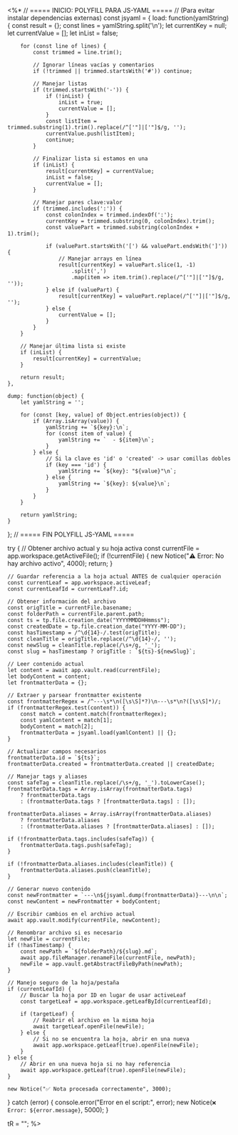 <%*
// ===== INICIO: POLYFILL PARA JS-YAML =====
// (Para evitar instalar dependencias externas)
const jsyaml = {
    load: function(yamlString) {
        const result = {};
        const lines = yamlString.split('\n');
        let currentKey = null;
        let currentValue = [];
        let inList = false;
		
        for (const line of lines) {
            const trimmed = line.trim();
            
            // Ignorar líneas vacías y comentarios
            if (!trimmed || trimmed.startsWith('#')) continue;
            
            // Manejar listas
            if (trimmed.startsWith('-')) {
                if (!inList) {
                    inList = true;
                    currentValue = [];
                }
                const listItem = trimmed.substring(1).trim().replace(/^['"]|['"]$/g, '');
                currentValue.push(listItem);
                continue;
            }
            
            // Finalizar lista si estamos en una
            if (inList) {
                result[currentKey] = currentValue;
                inList = false;
                currentValue = [];
            }
            
            // Manejar pares clave:valor
            if (trimmed.includes(':')) {
                const colonIndex = trimmed.indexOf(':');
                currentKey = trimmed.substring(0, colonIndex).trim();
                const valuePart = trimmed.substring(colonIndex + 1).trim();
                
                if (valuePart.startsWith('[') && valuePart.endsWith(']')) {
                    // Manejar arrays en línea
                    result[currentKey] = valuePart.slice(1, -1)
                        .split(',')
                        .map(item => item.trim().replace(/^['"]|['"]$/g, ''));
                } else if (valuePart) {
                    result[currentKey] = valuePart.replace(/^['"]|['"]$/g, '');
                } else {
                    currentValue = [];
                }
            }
        }
        
        // Manejar última lista si existe
        if (inList) {
            result[currentKey] = currentValue;
        }
        
        return result;
    },
    
    dump: function(object) {
	    let yamlString = '';
		
	    for (const [key, value] of Object.entries(object)) {
	        if (Array.isArray(value)) {
	            yamlString += `${key}:\n`;
	            for (const item of value) {
	                yamlString += `  - ${item}\n`;
	            }
	        } else {
	            // Si la clave es 'id' o 'created' -> usar comillas dobles
	            if (key === 'id') {
	                yamlString += `${key}: "${value}"\n`;
	            } else {
	                yamlString += `${key}: ${value}\n`;
	            }
	        }
	    }
	
	    return yamlString;
	}
};
// ===== FIN POLYFILL JS-YAML =====

try {
    // Obtener archivo actual y su hoja activa
    const currentFile = app.workspace.getActiveFile();
    if (!currentFile) {
        new Notice("⚠️ Error: No hay archivo activo", 4000);
        return;
    }
    
    // Guardar referencia a la hoja actual ANTES de cualquier operación
    const currentLeaf = app.workspace.activeLeaf;
    const currentLeafId = currentLeaf?.id;
    
    // Obtener información del archivo
    const origTitle = currentFile.basename;
    const folderPath = currentFile.parent.path;
    const ts = tp.file.creation_date("YYYYMMDDHHmmss");
    const createdDate = tp.file.creation_date("YYYY-MM-DD");
    const hasTimestamp = /^\d{14}-/.test(origTitle);
    const cleanTitle = origTitle.replace(/^\d{14}-/, '');
    const newSlug = cleanTitle.replace(/\s+/g, '_');
    const slug = hasTimestamp ? origTitle : `${ts}-${newSlug}`;
    
    // Leer contenido actual
    let content = await app.vault.read(currentFile);
    let bodyContent = content;
    let frontmatterData = {};
    
    // Extraer y parsear frontmatter existente
    const frontmatterRegex = /^---\s*\n([\s\S]*?)\n---\s*\n?([\s\S]*)/;
    if (frontmatterRegex.test(content)) {
        const match = content.match(frontmatterRegex);
        const yamlContent = match[1];
        bodyContent = match[2];
        frontmatterData = jsyaml.load(yamlContent) || {};
    }
    
    // Actualizar campos necesarios
    frontmatterData.id = `${ts}`;
    frontmatterData.created = frontmatterData.created || createdDate;
    
    // Manejar tags y aliases
    const safeTag = cleanTitle.replace(/\s+/g, '_').toLowerCase();
    frontmatterData.tags = Array.isArray(frontmatterData.tags) 
        ? frontmatterData.tags 
        : (frontmatterData.tags ? [frontmatterData.tags] : []);
        
    frontmatterData.aliases = Array.isArray(frontmatterData.aliases) 
        ? frontmatterData.aliases 
        : (frontmatterData.aliases ? [frontmatterData.aliases] : []);
        
    if (!frontmatterData.tags.includes(safeTag)) {
        frontmatterData.tags.push(safeTag);
    }
    
    if (!frontmatterData.aliases.includes(cleanTitle)) {
        frontmatterData.aliases.push(cleanTitle);
    }
    
    // Generar nuevo contenido
    const newFrontmatter = `---\n${jsyaml.dump(frontmatterData)}---\n\n`;
    const newContent = newFrontmatter + bodyContent;
    
    // Escribir cambios en el archivo actual
    await app.vault.modify(currentFile, newContent);
    
    // Renombrar archivo si es necesario
    let newFile = currentFile;
    if (!hasTimestamp) {
        const newPath = `${folderPath}/${slug}.md`;
        await app.fileManager.renameFile(currentFile, newPath);
        newFile = app.vault.getAbstractFileByPath(newPath);
    }
    
    // Manejo seguro de la hoja/pestaña
    if (currentLeafId) {
        // Buscar la hoja por ID en lugar de usar activeLeaf
        const targetLeaf = app.workspace.getLeafById(currentLeafId);
        
        if (targetLeaf) {
            // Reabrir el archivo en la misma hoja
            await targetLeaf.openFile(newFile);
        } else {
            // Si no se encuentra la hoja, abrir en una nueva
            await app.workspace.getLeaf(true).openFile(newFile);
        }
    } else {
        // Abrir en una nueva hoja si no hay referencia
        await app.workspace.getLeaf(true).openFile(newFile);
    }
    
    new Notice("✅ Nota procesada correctamente", 3000);
} catch (error) {
    console.error("Error en el script:", error);
    new Notice(`❌ Error: ${error.message}`, 5000);
}

tR = "";
%>